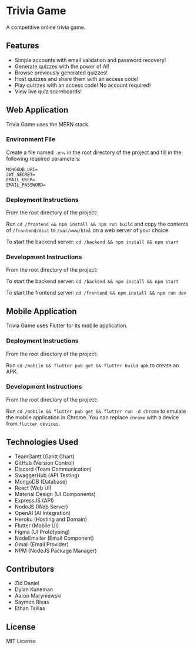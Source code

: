 # Trivia Game

A competitive online trivia game.

## Features

- Simple accounts with email validation and password recovery!
- Generate quizzes with the power of AI!
- Browse previously generated quizzes!
- Host quizzes and share them with an access code!
- Play quizzes with an access code! No account required!
- View live quiz scoreboards!

## Web Application

Trivia Game uses the MERN stack.

### Environment File

Create a file named `.env` in the root directory of the project and fill in the following required parameters:

```
MONGODB_URI=
JWT_SECRET=
EMAIL_USER=
EMAIL_PASSWORD=
```

### Deployment Instructions

From the root directory of the project:

Run `cd /frontend && npm install && npm run build` and copy the contents of `/frontend/dist` to `/var/www/html` on a web server of your choice.

To start the backend server: `cd /backend && npm install && npm start`

### Development Instructions

From the root directory of the project:

To start the backend server: `cd /backend && npm install && npm start`

To start the frontend server: `cd /frontend && npm install && npm run dev`

## Mobile Application

Trivia Game uses Flutter for its mobile application.

### Deployment Instructions

From the root directory of the project:

Run `cd /mobile && flutter pub get && flutter build apk` to create an APK.

### Development Instructions

From the root directory of the project:

Run `cd /mobile && flutter pub get && flutter run -d chrome` to emulate the mobile application in Chrome. You can replace `chrome` with a device from `flutter devices`.

## Technologies Used

- TeamGantt (Gantt Chart)
- GitHub (Version Control)
- Discord (Team Communication)
- SwaggerHub (API Testing)
- MongoDB (Database)
- React (Web UI)
- Material Design (UI Components)
- ExpressJS (API)
- NodeJS (Web Server)
- OpenAI (AI Integration)
- Heroku (Hosting and Domain)
- Flutter (Mobile UI)
- Figma (UI Prototyping)
- NodeEmailer (Email Component)
- Gmail (Email Provider)
- NPM (NodeJS Package Manager)

## Contributors

- Zid Daniel
- Dylan Kuneman
- Aaron Maryniewski
- Saymon Rivas
- Ethan Tsillas

## License

MIT License
